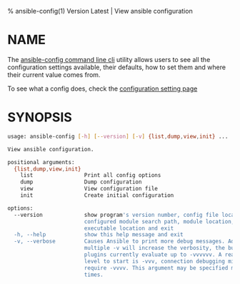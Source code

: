 % ansible-config(1) Version Latest | View ansible configuration
# NAME

The [ansible-config command line cli](https://docs.ansible.com/ansible/latest/cli/ansible-config.html) utility allows users to see all the configuration 
settings available, their defaults, how to set them and where their current value comes from.

To see what a config does, check the [configuration setting page](https://docs.ansible.com/ansible/latest/reference_appendices/config.html)

# SYNOPSIS

```bash
usage: ansible-config [-h] [--version] [-v] {list,dump,view,init} ...

View ansible configuration.

positional arguments:
  {list,dump,view,init}
    list                Print all config options
    dump                Dump configuration
    view                View configuration file
    init                Create initial configuration

options:
  --version             show program's version number, config file location,
                        configured module search path, module location,
                        executable location and exit
  -h, --help            show this help message and exit
  -v, --verbose         Causes Ansible to print more debug messages. Adding
                        multiple -v will increase the verbosity, the builtin
                        plugins currently evaluate up to -vvvvvv. A reasonable
                        level to start is -vvv, connection debugging might
                        require -vvvv. This argument may be specified multiple
                        times.
```